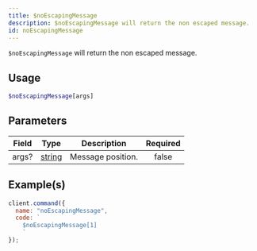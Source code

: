 ```yaml
---
title: $noEscapingMessage
description: $noEscapingMessage will return the non escaped message.
id: noEscapingMessage
---
```


`$noEscapingMessage` will return the non escaped message.

## Usage

```php
$noEscapingMessage[args]
```

## Parameters

| Field | Type                                                                                              | Description       | Required |
| ----- | ------------------------------------------------------------------------------------------------- | ----------------- | :------: |
| args? | [string](https://developer.mozilla.org/en-US/docs/Web/JavaScript/Reference/Global_Objects/String) | Message position. |  false   |

## Example(s)

```javascript
client.command({
  name: "noEscapingMessage",
  code: `
    $noEscapingMessage[1]
    `
});
```
